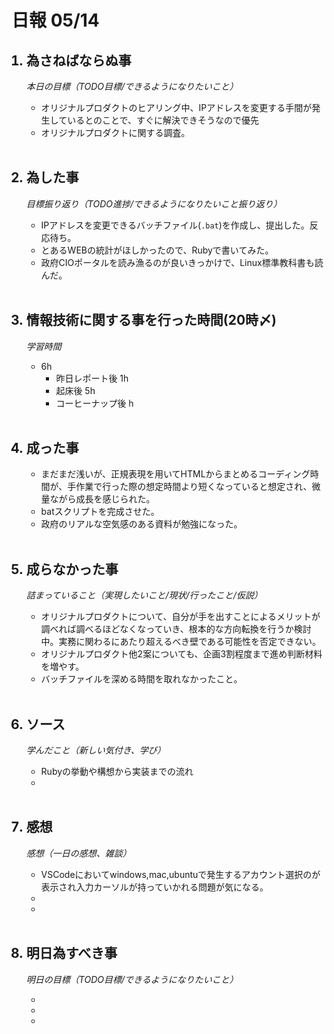 # 日報 05/14


<ol>

## <li>為さねばならぬ事</li>

*本日の目標（TODO目標/できるようになりたいこと）*

  - オリジナルプロダクトのヒアリング中、IPアドレスを変更する手間が発生しているとのことで、すぐに解決できそうなので優先
  - オリジナルプロダクトに関する調査。

<br>

## <li>為した事</li>

*目標振り返り（TODO進捗/できるようになりたいこと振り返り）*

  - IPアドレスを変更できるバッチファイル(`.bat`)を作成し、提出した。反応待ち。
  - とあるWEBの統計がほしかったので、Rubyで書いてみた。
  - 政府CIOポータルを読み漁るのが良いきっかけで、Linux標準教科書も読んだ。

<br>


## <li>情報技術に関する事を行った時間(20時〆)</li>

*学習時間*

  - 6h
    - 昨日レポート後 1h
    - 起床後 5h
    - コーヒーナップ後 h

<br>


## <li>成った事</li>

  - まだまだ浅いが、正規表現を用いてHTMLからまとめるコーディング時間が、手作業で行った際の想定時間より短くなっていると想定され、微量ながら成長を感じられた。
  - batスクリプトを完成させた。
  - 政府のリアルな空気感のある資料が勉強になった。

<br>


## <li>成らなかった事</li>

*詰まっていること（実現したいこと/現状/行ったこと/仮説）*

  - オリジナルプロダクトについて、自分が手を出すことによるメリットが調べれば調べるほどなくなっていき、根本的な方向転換を行うか検討中。実務に関わるにあたり超えるべき壁である可能性を否定できない。
  - オリジナルプロダクト他2案についても、企画3割程度まで進め判断材料を増やす。
  - バッチファイルを深める時間を取れなかったこと。

<br>


## <li>ソース</li>

*学んだこと（新しい気付き、学び）*

  - Rubyの挙動や構想から実装までの流れ
  - 

<br>


## <li>感想</li>

*感想（一日の感想、雑談）*

  - VSCodeにおいてwindows,mac,ubuntuで発生するアカウント選択のが表示され入力カーソルが持っていかれる問題が気になる。
  - 
  - 

<br>


## <li>明日為すべき事</li>

*明日の目標（TODO目標/できるようになりたいこと）*

  - 
  - 
  - 

<!-- end -->

<br>

</ol>


